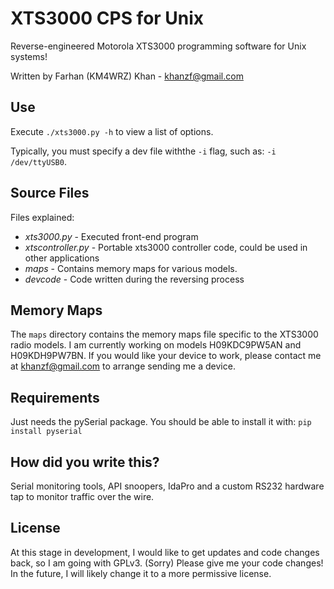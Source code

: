 # XTS3000 CPS for Unix

Reverse-engineered Motorola XTS3000 programming software for Unix systems!

Written by Farhan (KM4WRZ) Khan - khanzf@gmail.com

## Use
Execute `./xts3000.py -h` to view a list of options.

Typically, you must specify a dev file withthe `-i` flag, such as: `-i /dev/ttyUSB0`.

## Source Files
Files explained:
* *xts3000.py* - Executed front-end program
* *xtscontroller.py* - Portable xts3000 controller code, could be used in other applications
* *maps* - Contains memory maps for various models.
* *devcode* - Code written during the reversing process

## Memory Maps
The `maps` directory contains the memory maps file specific to the XTS3000 radio models.
I am currently working on models H09KDC9PW5AN and H09KDH9PW7BN.
If you would like your device to work, please contact me at khanzf@gmail.com to arrange 
sending me a device.

## Requirements
Just needs the pySerial package. You should be able to install it with: `pip install pyserial`

## How did you write this?
Serial monitoring tools, API snoopers, IdaPro and a custom RS232 hardware tap to monitor traffic over the wire.

## License

At this stage in development, I would like to get updates and code changes back, so I am going with GPLv3. (Sorry)
Please give me your code changes! In the future, I will likely change it to a more permissive license.

